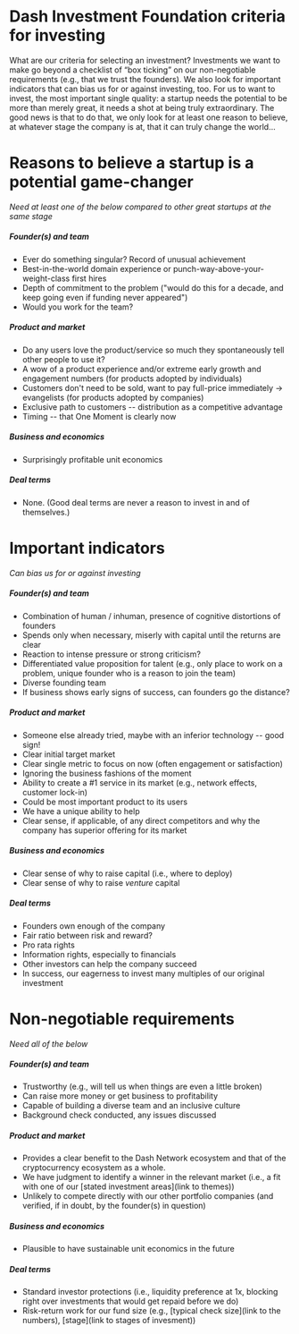 Dash Investment Foundation criteria for investing
========

What are our criteria for selecting an investment? Investments we want to make go beyond a checklist of “box ticking” on our non-negotiable requirements (e.g., that we trust the founders). We also look for important indicators that can bias us for or against investing, too. For us to want to invest, the most important single quality: a startup needs the potential to be more than merely great, it needs a shot at being truly extraordinary. The good news is that to do that, we only look for at least one reason to believe, at whatever stage the company is at, that it can truly change the world...

# Reasons to believe a startup is a potential game-changer 
*Need at least one of the below compared to other great startups at the same stage*
##### Founder(s) and team
+ Ever do something singular? Record of unusual achievement
+ Best-in-the-world domain experience or punch-way-above-your-weight-class first hires
+ Depth of commitment to the problem ("would do this for a decade, and keep going even if funding never appeared")
+ Would you work for the team?

##### Product and market
+ Do any users love the product/service so much they spontaneously tell other people to use it?
+ A wow of a product experience and/or extreme early growth and engagement numbers (for products adopted by individuals)
+ Customers don't need to be sold, want to pay full-price immediately -> evangelists (for products adopted by companies)
+ Exclusive path to customers -- distribution as a competitive advantage
+ Timing -- that One Moment is clearly now

##### Business and economics
+ Surprisingly profitable unit economics

##### Deal terms
+ None. (Good deal terms are never a reason to invest in and of themselves.)

# Important indicators 
*Can bias us for or against investing*
##### Founder(s) and team
+ Combination of human / inhuman, presence of cognitive distortions of founders
+ Spends only when necessary, miserly with capital until the returns are clear
+ Reaction to intense pressure or strong criticism?
+ Differentiated value proposition for talent (e.g., only place to work on a problem, unique founder who is a reason to join the team)
+ Diverse founding team
+ If business shows early signs of success, can founders go the distance?

##### Product and market
+ Someone else already tried, maybe with an inferior technology -- good sign!
+ Clear initial target market
+ Clear single metric to focus on now (often engagement or satisfaction)
+ Ignoring the business fashions of the moment
+ Ability to create a #1 service in its market (e.g., network effects, customer lock-in)
+ Could be most important product to its users
+ We have a unique ability to help
+ Clear sense, if applicable, of any direct competitors and why the company has superior offering for its market

##### Business and economics
+ Clear sense of why to raise capital (i.e., where to deploy)
+ Clear sense of why to raise *venture* capital

##### Deal terms
+ Founders own enough of the company
+ Fair ratio between risk and reward?
+ Pro rata rights
+ Information rights, especially to financials
+ Other investors can help the company succeed
+ In success, our eagerness to invest many multiples of our original investment

# Non-negotiable requirements
*Need all of the below*
##### Founder(s) and team
+ Trustworthy (e.g., will tell us when things are even a little broken)
+ Can raise more money or get business to profitability
+ Capable of building a diverse team and an inclusive culture
+ Background check conducted, any issues discussed

##### Product and market
+ Provides a clear benefit to the Dash Network ecosystem and that of the cryptocurrency ecosystem as a whole.
+ We have judgment to identify a winner in the relevant market (i.e., a fit with one of our [stated investment areas](link to themes))
+ Unlikely to compete directly with our other portfolio companies (and verified, if in doubt, by the founder(s) in question)

##### Business and economics
+ Plausible to have sustainable unit economics in the future

##### Deal terms
+ Standard investor protections (i.e., liquidity preference at 1x, blocking right over investments that would get repaid before we do)
+ Risk-return work for our fund size (e.g., [typical check size](link to the numbers), [stage](link to stages of invesment))
